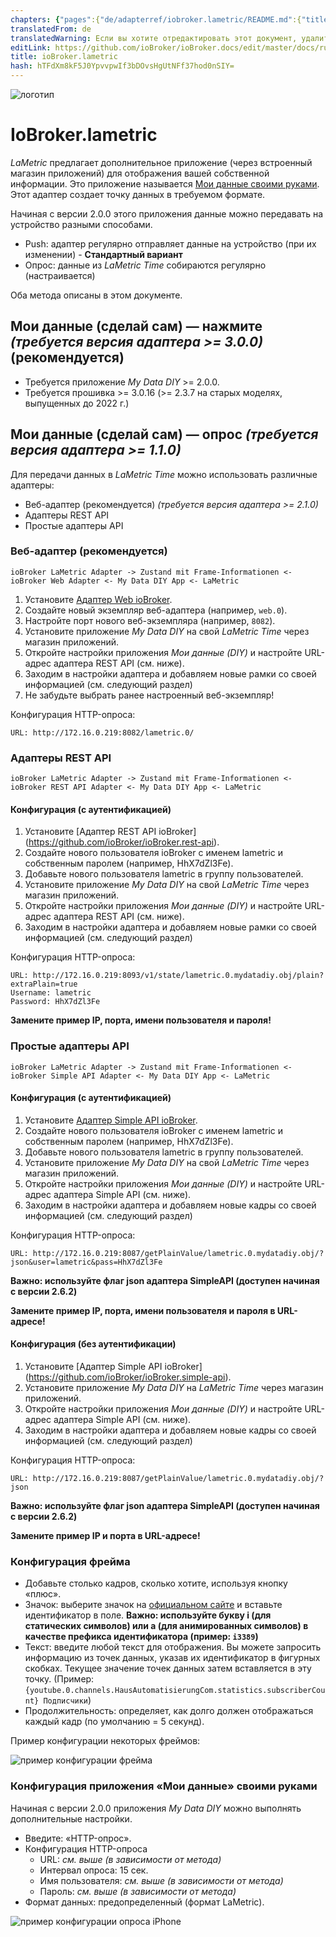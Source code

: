 ```yaml
---
chapters: {"pages":{"de/adapterref/iobroker.lametric/README.md":{"title":{"de":"ioBroker.lametric"},"content":"de/adapterref/iobroker.lametric/README.md"},"de/adapterref/iobroker.lametric/apps.md":{"title":{"de":"ioBroker.lametric"},"content":"de/adapterref/iobroker.lametric/apps.md"},"de/adapterref/iobroker.lametric/my-data-diy.md":{"title":{"de":"ioBroker.lametric"},"content":"de/adapterref/iobroker.lametric/my-data-diy.md"},"de/adapterref/iobroker.lametric/notifications.md":{"title":{"de":"ioBroker.lametric"},"content":"de/adapterref/iobroker.lametric/notifications.md"},"de/adapterref/iobroker.lametric/blockly.md":{"title":{"de":"ioBroker.lametric"},"content":"de/adapterref/iobroker.lametric/blockly.md"}}}
translatedFrom: de
translatedWarning: Если вы хотите отредактировать этот документ, удалите поле «translationFrom», в противном случае этот документ будет снова автоматически переведен
editLink: https://github.com/ioBroker/ioBroker.docs/edit/master/docs/ru/adapterref/iobroker.lametric/my-data-diy.md
title: ioBroker.lametric
hash: hTFdXm8kF5J0YpvvpwIf3bDOvsHgUtNFf37hod0nSIY=
---
```

![логотип](../../../de/admin/lametric.png)

# IoBroker.lametric
*LaMetric* предлагает дополнительное приложение (через встроенный магазин приложений) для отображения вашей собственной информации. Это приложение называется [Мои данные своими руками](https://apps.lametric.com/apps/my_data__diy_/8942). Этот адаптер создает точку данных в требуемом формате.

Начиная с версии 2.0.0 этого приложения данные можно передавать на устройство разными способами.

- Push: адаптер регулярно отправляет данные на устройство (при их изменении) - **Стандартный вариант**
- Опрос: данные из *LaMetric Time* собираются регулярно (настраивается)

Оба метода описаны в этом документе.

## Мои данные (сделай сам) — нажмите *(требуется версия адаптера >= 3.0.0)* (рекомендуется)
- Требуется приложение *My Data DIY* >= 2.0.0.
- Требуется прошивка >= 3.0.16 (>= 2.3.7 на старых моделях, выпущенных до 2022 г.)

## Мои данные (сделай сам) — опрос *(требуется версия адаптера >= 1.1.0)*
Для передачи данных в *LaMetric Time* можно использовать различные адаптеры:

- Веб-адаптер (рекомендуется) *(требуется версия адаптера >= 2.1.0)*
- Адаптеры REST API
- Простые адаптеры API

### Веб-адаптер (рекомендуется)
```ioBroker LaMetric Adapter -> Zustand mit Frame-Informationen <- ioBroker Web Adapter <- My Data DIY App <- LaMetric```

1. Установите [Адаптер Web ioBroker](https://github.com/ioBroker/ioBroker.web).
2. Создайте новый экземпляр веб-адаптера (например, ``web.0``).
3. Настройте порт нового веб-экземпляра (например, ``8082``).
4. Установите приложение *My Data DIY* на свой *LaMetric Time* через магазин приложений.
5. Откройте настройки приложения *Мои данные (DIY)* и настройте URL-адрес адаптера REST API (см. ниже).
6. Заходим в настройки адаптера и добавляем новые рамки со своей информацией (см. следующий раздел)
7. Не забудьте выбрать ранее настроенный веб-экземпляр!

Конфигурация HTTP-опроса:

```
URL: http://172.16.0.219:8082/lametric.0/
```

### Адаптеры REST API
```ioBroker LaMetric Adapter -> Zustand mit Frame-Informationen <- ioBroker REST API Adapter <- My Data DIY App <- LaMetric```

#### Конфигурация (с аутентификацией)
1. Установите [Адаптер REST API ioBroker] (https://github.com/ioBroker/ioBroker.rest-api).
2. Создайте нового пользователя ioBroker с именем lametric и собственным паролем (например, HhX7dZl3Fe).
3. Добавьте нового пользователя lametric в группу пользователей.
4. Установите приложение *My Data DIY* на свой *LaMetric Time* через магазин приложений.
5. Откройте настройки приложения *Мои данные (DIY)* и настройте URL-адрес адаптера REST API (см. ниже).
6. Заходим в настройки адаптера и добавляем новые рамки со своей информацией (см. следующий раздел)

Конфигурация HTTP-опроса:

```
URL: http://172.16.0.219:8093/v1/state/lametric.0.mydatadiy.obj/plain?extraPlain=true
Username: lametric
Password: HhX7dZl3Fe
```

**Замените пример IP, порта, имени пользователя и пароля!**

### Простые адаптеры API
```ioBroker LaMetric Adapter -> Zustand mit Frame-Informationen <- ioBroker Simple API Adapter <- My Data DIY App <- LaMetric```

#### Конфигурация (с аутентификацией)
1. Установите [Адаптер Simple API ioBroker](https://github.com/ioBroker/ioBroker.simple-api).
2. Создайте нового пользователя ioBroker с именем lametric и собственным паролем (например, HhX7dZl3Fe).
3. Добавьте нового пользователя lametric в группу пользователей.
4. Установите приложение *My Data DIY* на свой *LaMetric Time* через магазин приложений.
5. Откройте настройки приложения *Мои данные (DIY)* и настройте URL-адрес адаптера Simple API (см. ниже).
6. Заходим в настройки адаптера и добавляем новые кадры со своей информацией (см. следующий раздел)

Конфигурация HTTP-опроса:

```
URL: http://172.16.0.219:8087/getPlainValue/lametric.0.mydatadiy.obj/?json&user=lametric&pass=HhX7dZl3Fe
```

**Важно: используйте флаг json адаптера SimpleAPI (доступен начиная с версии 2.6.2)**

**Замените пример IP, порта, имени пользователя и пароля в URL-адресе!**

#### Конфигурация (без аутентификации)
1. Установите [Адаптер Simple API ioBroker] (https://github.com/ioBroker/ioBroker.simple-api).
2. Установите приложение *My Data DIY* на *LaMetric Time* через магазин приложений.
3. Откройте настройки приложения *Мои данные (DIY)* и настройте URL-адрес адаптера Simple API (см. ниже).
4. Заходим в настройки адаптера и добавляем новые кадры со своей информацией (см. следующий раздел)

Конфигурация HTTP-опроса:

```
URL: http://172.16.0.219:8087/getPlainValue/lametric.0.mydatadiy.obj/?json
```

**Важно: используйте флаг json адаптера SimpleAPI (доступен начиная с версии 2.6.2)**

**Замените пример IP и порта в URL-адресе!**

### Конфигурация фрейма
- Добавьте столько кадров, сколько хотите, используя кнопку «плюс».
- Значок: выберите значок на [официальном сайте](https://developer.lametric.com/icons) и вставьте идентификатор в поле. **Важно: используйте букву i (для статических символов) или a (для анимированных символов) в качестве префикса идентификатора (пример: `i3389`)**
- Текст: введите любой текст для отображения. Вы можете запросить информацию из точек данных, указав их идентификатор в фигурных скобках. Текущее значение точек данных затем вставляется в эту точку. (Пример: `{youtube.0.channels.HausAutomatisierungCom.statistics.subscriberCount} Подписчики`)
- Продолжительность: определяет, как долго должен отображаться каждый кадр (по умолчанию = 5 секунд).

Пример конфигурации некоторых фреймов:

![пример конфигурации фрейма](../../../de/adapterref/iobroker.lametric/img/my-data-diy.png)

### Конфигурация приложения «Мои данные» своими руками
Начиная с версии 2.0.0 приложения *My Data DIY* можно выполнять дополнительные настройки.

- Введите: «HTTP-опрос».
- Конфигурация HTTP-опроса
    - URL: *см. выше (в зависимости от метода)*
    - Интервал опроса: 15 сек.
    - Имя пользователя: *см. выше (в зависимости от метода)*
    - Пароль: *см. выше (в зависимости от метода)*
- Формат данных: предопределенный (формат LaMetric).

![пример конфигурации опроса iPhone](../../../de/adapterref/iobroker.lametric/img/my-data-diy-iphone-poll.png)